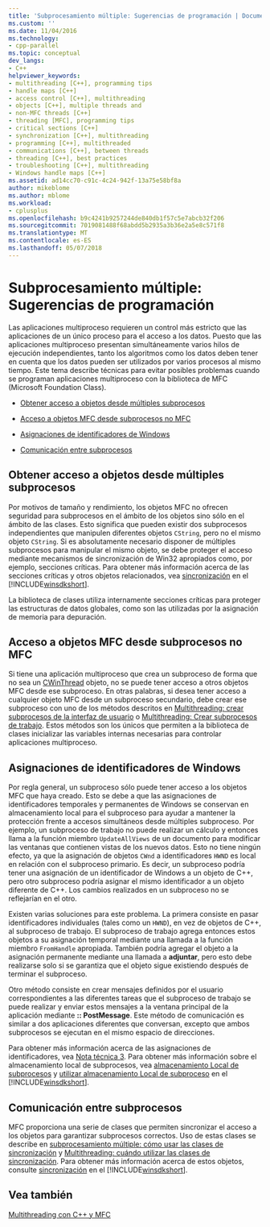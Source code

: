 ```yaml
---
title: 'Subprocesamiento múltiple: Sugerencias de programación | Documentos de Microsoft'
ms.custom: ''
ms.date: 11/04/2016
ms.technology:
- cpp-parallel
ms.topic: conceptual
dev_langs:
- C++
helpviewer_keywords:
- multithreading [C++], programming tips
- handle maps [C++]
- access control [C++], multithreading
- objects [C++], multiple threads and
- non-MFC threads [C++]
- threading [MFC], programming tips
- critical sections [C++]
- synchronization [C++], multithreading
- programming [C++], multithreaded
- communications [C++], between threads
- threading [C++], best practices
- troubleshooting [C++], multithreading
- Windows handle maps [C++]
ms.assetid: ad14cc70-c91c-4c24-942f-13a75e58bf8a
author: mikeblome
ms.author: mblome
ms.workload:
- cplusplus
ms.openlocfilehash: b9c4241b9257244de840db1f57c5e7abcb32f206
ms.sourcegitcommit: 7019081488f68abdd5b2935a3b36e2a5e8c571f8
ms.translationtype: MT
ms.contentlocale: es-ES
ms.lasthandoff: 05/07/2018
---
```

# <a name="multithreading-programming-tips"></a>Subprocesamiento múltiple: Sugerencias de programación
Las aplicaciones multiproceso requieren un control más estricto que las aplicaciones de un único proceso para el acceso a los datos. Puesto que las aplicaciones multiproceso presentan simultáneamente varios hilos de ejecución independientes, tanto los algoritmos como los datos deben tener en cuenta que los datos pueden ser utilizados por varios procesos al mismo tiempo. Este tema describe técnicas para evitar posibles problemas cuando se programan aplicaciones multiproceso con la biblioteca de MFC (Microsoft Foundation Class).  
  
-   [Obtener acceso a objetos desde múltiples subprocesos](#_core_accessing_objects_from_multiple_threads)  
  
-   [Acceso a objetos MFC desde subprocesos no MFC](#_core_accessing_mfc_objects_from_non.2d.mfc_threads)  
  
-   [Asignaciones de identificadores de Windows](#_core_windows_handle_maps)  
  
-   [Comunicación entre subprocesos](#_core_communicating_between_threads)  
  
##  <a name="_core_accessing_objects_from_multiple_threads"></a> Obtener acceso a objetos desde múltiples subprocesos  
 Por motivos de tamaño y rendimiento, los objetos MFC no ofrecen seguridad para subprocesos en el ámbito de los objetos sino sólo en el ámbito de las clases. Esto significa que pueden existir dos subprocesos independientes que manipulen diferentes objetos `CString`, pero no el mismo objeto `CString`. Si es absolutamente necesario disponer de múltiples subprocesos para manipular el mismo objeto, se debe proteger el acceso mediante mecanismos de sincronización de Win32 apropiados como, por ejemplo, secciones críticas. Para obtener más información acerca de las secciones críticas y otros objetos relacionados, vea [sincronización](http://msdn.microsoft.com/library/windows/desktop/ms686353) en el [!INCLUDE[winsdkshort](../atl-mfc-shared/reference/includes/winsdkshort_md.md)].  
  
 La biblioteca de clases utiliza internamente secciones críticas para proteger las estructuras de datos globales, como son las utilizadas por la asignación de memoria para depuración.  
  
##  <a name="_core_accessing_mfc_objects_from_non.2d.mfc_threads"></a> Acceso a objetos MFC desde subprocesos no MFC  
 Si tiene una aplicación multiproceso que crea un subproceso de forma que no sea un [CWinThread](../mfc/reference/cwinthread-class.md) objeto, no se puede tener acceso a otros objetos MFC desde ese subproceso. En otras palabras, si desea tener acceso a cualquier objeto MFC desde un subproceso secundario, debe crear ese subproceso con uno de los métodos descritos en [Multithreading: crear subprocesos de la interfaz de usuario](../parallel/multithreading-creating-user-interface-threads.md) o [Multithreading: Crear subprocesos de trabajo](../parallel/multithreading-creating-worker-threads.md). Estos métodos son los únicos que permiten a la biblioteca de clases inicializar las variables internas necesarias para controlar aplicaciones multiproceso.  
  
##  <a name="_core_windows_handle_maps"></a> Asignaciones de identificadores de Windows  
 Por regla general, un subproceso sólo puede tener acceso a los objetos MFC que haya creado. Esto se debe a que las asignaciones de identificadores temporales y permanentes de Windows se conservan en almacenamiento local para el subproceso para ayudar a mantener la protección frente a accesos simultáneos desde múltiples subproceso. Por ejemplo, un subproceso de trabajo no puede realizar un cálculo y entonces llama a la función miembro `UpdateAllViews` de un documento para modificar las ventanas que contienen vistas de los nuevos datos. Esto no tiene ningún efecto, ya que la asignación de objetos `CWnd` a identificadores `HWND` es local en relación con el subproceso primario. Es decir, un subproceso podría tener una asignación de un identificador de Windows a un objeto de C++, pero otro subproceso podría asignar el mismo identificador a un objeto diferente de C++. Los cambios realizados en un subproceso no se reflejarían en el otro.  
  
 Existen varias soluciones para este problema. La primera consiste en pasar identificadores individuales (tales como un `HWND`), en vez de objetos de C++, al subproceso de trabajo. El subproceso de trabajo agrega entonces estos objetos a su asignación temporal mediante una llamada a la función miembro `FromHandle` apropiada. También podría agregar el objeto a la asignación permanente mediante una llamada a **adjuntar**, pero esto debe realizarse solo si se garantiza que el objeto sigue existiendo después de terminar el subproceso.  
  
 Otro método consiste en crear mensajes definidos por el usuario correspondientes a las diferentes tareas que el subproceso de trabajo se puede realizar y enviar estos mensajes a la ventana principal de la aplicación mediante **:: PostMessage**. Este método de comunicación es similar a dos aplicaciones diferentes que conversan, excepto que ambos subprocesos se ejecutan en el mismo espacio de direcciones.  
  
 Para obtener más información acerca de las asignaciones de identificadores, vea [Nota técnica 3](../mfc/tn003-mapping-of-windows-handles-to-objects.md). Para obtener más información sobre el almacenamiento local de subprocesos, vea [almacenamiento Local de subprocesos](http://msdn.microsoft.com/library/windows/desktop/ms686749) y [utilizar almacenamiento Local de subproceso](http://msdn.microsoft.com/library/windows/desktop/ms686991) en el [!INCLUDE[winsdkshort](../atl-mfc-shared/reference/includes/winsdkshort_md.md)].  
  
##  <a name="_core_communicating_between_threads"></a> Comunicación entre subprocesos  
 MFC proporciona una serie de clases que permiten sincronizar el acceso a los objetos para garantizar subprocesos correctos. Uso de estas clases se describe en [subprocesamiento múltiple: cómo usar las clases de sincronización](../parallel/multithreading-how-to-use-the-synchronization-classes.md) y [Multithreading: cuándo utilizar las clases de sincronización](../parallel/multithreading-when-to-use-the-synchronization-classes.md). Para obtener más información acerca de estos objetos, consulte [sincronización](http://msdn.microsoft.com/library/windows/desktop/ms686353) en el [!INCLUDE[winsdkshort](../atl-mfc-shared/reference/includes/winsdkshort_md.md)].  
  
## <a name="see-also"></a>Vea también  
 [Multithreading con C++ y MFC](../parallel/multithreading-with-cpp-and-mfc.md)